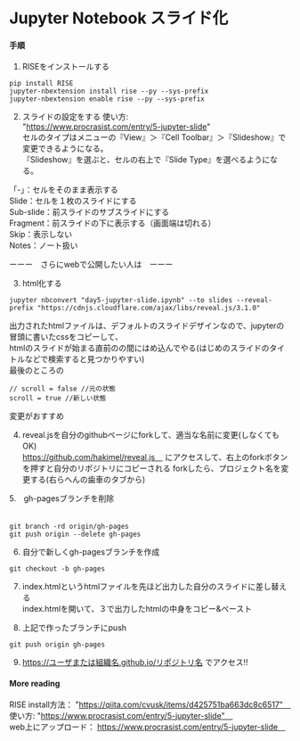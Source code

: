 # Jupyter Notebook スライド化

#### 手順

1. RISEをインストールする

```ターミナル
pip install RISE
jupyter-nbextension install rise --py --sys-prefix
jupyter-nbextension enable rise --py --sys-prefix
```

2. スライドの設定をする
使い方: <br>
"https://www.procrasist.com/entry/5-jupyter-slide" <br>
セルのタイプはメニューの『View』＞『Cell Toolbar』＞『Slideshow』で変更できるようになる。 <br>
『Slideshow』を選ぶと、セルの右上で『Slide Type』を選べるようになる。 <br>

「-」：セルをそのまま表示する  <br>
Slide：セルを１枚のスライドにする  <br>
Sub-slide：前スライドのサブスライドにする  <br>
Fragment：前スライドの下に表示する（画面端は切れる）  <br>
Skip：表示しない  <br>
Notes：ノート扱い  <br>

ーーー　さらにwebで公開したい人は　ーーー  <br>

3. html化する  <br>
```ターミナル
jupyter nbconvert "day5-jupyter-slide.ipynb" --to slides --reveal-prefix "https://cdnjs.cloudflare.com/ajax/libs/reveal.js/3.1.0"
```
出力されたhtmlファイルは、デフォルトのスライドデザインなので、jupyterの冒頭に書いたcssをコピーして、  <br>
htmlのスライドが始まる直前の<style></style>の間にはめ込んでやる(はじめのスライドのタイトルなどで検索すると見つかりやすい)  <br>
最後のところの
```
// scroll = false //元の状態
scroll = true //新しい状態
```
変更がおすすめ　 <br>

4. reveal.jsを自分のgithubページにforkして、適当な名前に変更(しなくてもOK)　 <br>
https://github.com/hakimel/reveal.js　
にアクセスして、右上のforkボタンを押すと自分のリポジトリにコピーされる
forkしたら、プロジェクト名を変更する(右らへんの歯車のタブから)

5.　gh-pagesブランチを削除　 <br>　

```ターミナル
git branch -rd origin/gh-pages
git push origin --delete gh-pages
```

6. 自分で新しくgh-pagesブランチを作成　 <br>

```ターミナル
git checkout -b gh-pages
```

7. index.htmlというhtmlファイルを先ほど出力した自分のスライドに差し替える　<br>
index.htmlを開いて、３で出力したhtmlの中身をコピー&ペースト　<br>

8. 上記で作ったブランチにpush　<br>

```ターミナル
git push origin gh-pages
```

9. https://ユーザまたは組織名.github.io/リポジトリ名
でアクセス!!　<br>

#### More reading
RISE install方法： "https://qiita.com/cvusk/items/d425751ba663dc8c6517"　<br>
使い方: "https://www.procrasist.com/entry/5-jupyter-slide"　<br>
web上にアップロード： https://www.procrasist.com/entry/5-jupyter-slide　<br>
